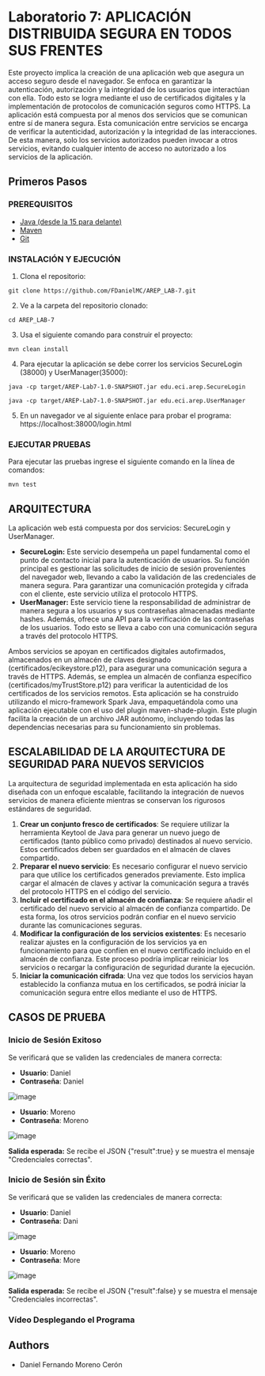 # Laboratorio 7: APLICACIÓN DISTRIBUIDA SEGURA EN TODOS SUS FRENTES

Este proyecto implica la creación de una aplicación web que asegura un acceso seguro desde el navegador. Se enfoca en garantizar la autenticación, autorización y la integridad de los usuarios que interactúan con ella. Todo esto se logra mediante el uso de certificados digitales y la implementación de protocolos de comunicación seguros como HTTPS. La aplicación está compuesta por al menos dos servicios que se comunican entre sí de manera segura. Esta comunicación entre servicios se encarga de verificar la autenticidad, autorización y la integridad de las interacciones. De esta manera, solo los servicios autorizados pueden invocar a otros servicios, evitando cualquier intento de acceso no autorizado a los servicios de la aplicación.

## Primeros Pasos

### PREREQUISITOS

* [Java (desde la 15 para delante)](https://www.oracle.com/co/java/technologies/downloads/) 
* [Maven](https://maven.apache.org/download.cgi) 
* [Git](https://git-scm.com/downloads)

### INSTALACIÓN Y EJECUCIÓN 

1. Clona el repositorio:
```
git clone https://github.com/FDanielMC/AREP_LAB-7.git
```

2. Ve a la carpeta del repositorio clonado:
```
cd AREP_LAB-7
```

3. Usa el siguiente comando para construir el proyecto:
```
mvn clean install
```

4. Para ejecutar la aplicación se debe correr los servicios SecureLogin (38000) y UserManager(35000):
```
java -cp target/AREP-Lab7-1.0-SNAPSHOT.jar edu.eci.arep.SecureLogin
```

```
java -cp target/AREP-Lab7-1.0-SNAPSHOT.jar edu.eci.arep.UserManager
```

5. En un navegador ve al siguiente enlace para probar el programa: https://localhost:38000/login.html

### EJECUTAR PRUEBAS

Para ejecutar las pruebas ingrese el siguiente comando en la línea de comandos:
```
mvn test
```

## ARQUITECTURA

La aplicación web está compuesta por dos servicios: SecureLogin y UserManager. 
* **SecureLogin:** Este servicio desempeña un papel fundamental como el punto de contacto inicial para la autenticación de usuarios. Su función principal es gestionar las solicitudes de inicio de sesión provenientes del navegador web, llevando a cabo la validación de las credenciales de manera segura. Para garantizar una comunicación protegida y cifrada con el cliente, este servicio utiliza el protocolo HTTPS.
* **UserManager:**  Este servicio tiene la responsabilidad de administrar de manera segura a los usuarios y sus contraseñas almacenadas mediante hashes. Además, ofrece una API para la verificación de las contraseñas de los usuarios. Todo esto se lleva a cabo con una comunicación segura a través del protocolo HTTPS.

Ambos servicios se apoyan en certificados digitales autofirmados, almacenados en un almacén de claves designado (certificados/ecikeystore.p12), para asegurar una comunicación segura a través de HTTPS. Además, se emplea un almacén de confianza específico (certificados/myTrustStore.p12) para verificar la autenticidad de los certificados de los servicios remotos. Esta aplicación se ha construido utilizando el micro-framework Spark Java, empaquetándola como una aplicación ejecutable con el uso del plugin maven-shade-plugin. Este plugin facilita la creación de un archivo JAR autónomo, incluyendo todas las dependencias necesarias para su funcionamiento sin problemas.

## ESCALABILIDAD DE LA ARQUITECTURA DE SEGURIDAD PARA NUEVOS SERVICIOS

La arquitectura de seguridad implementada en esta aplicación ha sido diseñada con un enfoque escalable, facilitando la integración de nuevos servicios de manera eficiente mientras se conservan los rigurosos estándares de seguridad.
1. **Crear un conjunto fresco de certificados**: Se requiere utilizar la herramienta Keytool de Java para generar un nuevo juego de certificados (tanto público como privado) destinados al nuevo servicio. Estos certificados deben ser guardados en el almacén de claves compartido.
2. **Preparar el nuevo servicio**: Es necesario configurar el nuevo servicio para que utilice los certificados generados previamente. Esto implica cargar el almacén de claves y activar la comunicación segura a través del protocolo HTTPS en el código del servicio.
3. **Incluir el certificado en el almacén de confianza**: Se requiere añadir el certificado del nuevo servicio al almacén de confianza compartido. De esta forma, los otros servicios podrán confiar en el nuevo servicio durante las comunicaciones seguras.
4. **Modificar la configuración de los servicios existentes**: Es necesario realizar ajustes en la configuración de los servicios ya en funcionamiento para que confíen en el nuevo certificado incluido en el almacén de confianza. Este proceso podría implicar reiniciar los servicios o recargar la configuración de seguridad durante la ejecución.
5. **Iniciar la comunicación cifrada**: Una vez que todos los servicios hayan establecido la confianza mutua en los certificados, se podrá iniciar la comunicación segura entre ellos mediante el uso de HTTPS.

## CASOS DE PRUEBA

### Inicio de Sesión Exitoso

Se verificará que se validen las credenciales de manera correcta:

* **Usuario**: Daniel
* **Contraseña**: Daniel

![image](https://github.com/FDanielMC/AREP_LAB-7/assets/123689924/6c79b9c9-4f14-4c05-a883-ffa177814776)

* **Usuario**: Moreno
* **Contraseña**: Moreno

![image](https://github.com/FDanielMC/AREP_LAB-7/assets/123689924/91c5084a-a4eb-4da9-85cb-73a86cef10af)

**Salida esperada:** Se recibe el JSON {"result":true} y se muestra el mensaje "Credenciales correctas".

### Inicio de Sesión sin Éxito

Se verificará que se validen las credenciales de manera correcta:

* **Usuario**: Daniel
* **Contraseña**: Dani

![image](https://github.com/FDanielMC/AREP_LAB-7/assets/123689924/03a0d729-3c35-4789-9a08-7ffd6e934a66)

* **Usuario**: Moreno
* **Contraseña**: More

![image](https://github.com/FDanielMC/AREP_LAB-7/assets/123689924/a4023b78-cb62-434e-8af5-9e0cd63ae915)

**Salida esperada:** Se recibe el JSON {"result":false} y se muestra el mensaje "Credenciales incorrectas".

### Vídeo Desplegando el Programa



## Authors

* Daniel Fernando Moreno Cerón
